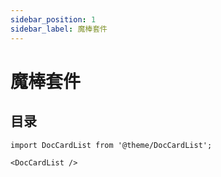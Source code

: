 ```yaml
---
sidebar_position: 1
sidebar_label: 魔棒套件
---
```


# 魔棒套件

## 目录

```mdx-code-block
import DocCardList from '@theme/DocCardList';

<DocCardList />
```
